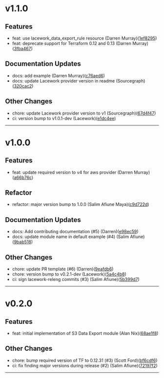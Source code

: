 # v1.1.0

## Features
* feat: use lacework_data_export_rule resource (Darren Murray)([1ef8295](https://github.com/lacework/terraform-aws-s3-data-export/commit/1ef829591062ae44fc23bc28630d590733151da7))
* feat: deprecate support for Terraform 0.12 and 0.13 (Darren Murray)([3fba467](https://github.com/lacework/terraform-aws-s3-data-export/commit/3fba4678a488b2d2df99bd9c396a1e0321eee2c7))
## Documentation Updates
* docs: add example (Darren Murray)([c76aed6](https://github.com/lacework/terraform-aws-s3-data-export/commit/c76aed60f9282f6d8a5622649a8a48bcef8dd327))
* docs: update Lacework provider version in readme (Sourcegraph)([320cac2](https://github.com/lacework/terraform-aws-s3-data-export/commit/320cac266ee32d4924377b9fca52ed4728612842))
## Other Changes
* chore: update Lacework provider version to v1 (Sourcegraph)([67d4f47](https://github.com/lacework/terraform-aws-s3-data-export/commit/67d4f47479f0b9b29bea0724de1dd11b46d08057))
* ci: version bump to v1.0.1-dev (Lacework)([e1dc4ee](https://github.com/lacework/terraform-aws-s3-data-export/commit/e1dc4eec859bd807ecb5039f01023df954d099e1))
---
# v1.0.0

## Features
* feat: update required version to v4 for aws provider (Darren Murray)([a66b76c](https://github.com/lacework/terraform-aws-s3-data-export/commit/a66b76c31177c1236a60d19c7d262f43bba89847))
## Refactor
* refactor: major version bump to 1.0.0 (Salim Afiune Maya)([c9d722d](https://github.com/lacework/terraform-aws-s3-data-export/commit/c9d722dd9bd3a79c781bac781c8961fe15d815f8))
## Documentation Updates
* docs: Add contributing documentation (#5) (Darren)([e98ec59](https://github.com/lacework/terraform-aws-s3-data-export/commit/e98ec59d0015a940d4d414235858eff2a5e56db5))
* docs: update module name in default example (#4) (Salim Afiune)([9bab518](https://github.com/lacework/terraform-aws-s3-data-export/commit/9bab5187d2e2e7d5c1b9194273d2c00b50e02492))
## Other Changes
* chore: update PR template (#6) (Darren)([9eafdb6](https://github.com/lacework/terraform-aws-s3-data-export/commit/9eafdb695ffae046e273e8b06038fa5ce52b9a71))
* chore: version bump to v0.2.1-dev (Lacework)([5a4c4b8](https://github.com/lacework/terraform-aws-s3-data-export/commit/5a4c4b81b8028a0245c842006bd8cbf34bf2b6f8))
* ci: sign lacework-releng commits (#3) (Salim Afiune)([5b399d7](https://github.com/lacework/terraform-aws-s3-data-export/commit/5b399d7725818d3cc99df4d2dc6781b7be83317c))
---
# v0.2.0

## Features
* feat: initial implementation of S3 Data Export module (Alan Nix)([68ae1f8](https://github.com/lacework/terraform-aws-s3-data-export/commit/68ae1f87f5bcc591d2f3a0a89c6645d28b563758))
## Other Changes
* chore: bump required version of TF to 0.12.31 (#3) (Scott Ford)([bf6cdf6](https://github.com/lacework/terraform-aws-s3-data-export/commit/bf6cdf68a271cc49560dd66bb60fd590b0b1328c))
* ci: fix finding major versions during release (#2) (Salim Afiune)([72197f2](https://github.com/lacework/terraform-aws-s3-data-export/commit/72197f2f20bf5d67710a2bc2d38d4844427e6d77))
---
